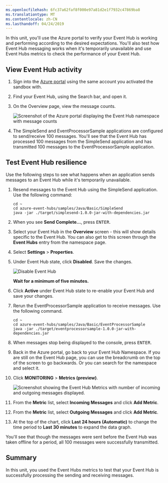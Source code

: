 ```yaml
---
ms.openlocfilehash: 6fc37a62faf8f000e97a81d2e1f7932c47869ba8
ms.translationtype: MT
ms.contentlocale: zh-CN
ms.lasthandoff: 04/24/2019
---
```

In this unit, you'll use the Azure portal to verify your Event Hub is working and performing according to the desired expectations. You'll also test how Event Hub messaging works when it's temporarily unavailable and use Event Hubs metrics to check the performance of your Event Hub.

## <a name="view-event-hub-activity"></a>View Event Hub activity

1. Sign into the [Azure portal](https://portal.azure.com/learn.docs.microsoft.com?azure-portal=true) using the same account you activated the sandbox with.

1. Find your Event Hub, using the Search bar, and open it.

1. On the Overview page, view the message counts.

    ![Screenshot of the Azure portal displaying the Event Hub namespace with message counts](../media/6-view-messages.png)

1. The SimpleSend and EventProcessorSample applications are configured to send/receive 100 messages. You'll see that the Event Hub has processed 100 messages from the SimpleSend application and has transmitted 100 messages to the EventProcessorSample application.

## <a name="test-event-hub-resilience"></a>Test Event Hub resilience

Use the following steps to see what happens when an application sends messages to an Event Hub while it's temporarily unavailable.

1. Resend messages to the Event Hub using the SimpleSend application. Use the following command:

    ```azurecli
    cd ~
    cd azure-event-hubs/samples/Java/Basic/SimpleSend
    java -jar ./target/simplesend-1.0.0-jar-with-dependencies.jar
    ```

1. When you see **Send Complete...**, press <kbd>ENTER</kbd>.

1. Select your Event Hub in the **Overview** screen - this will show details specific to the Event Hub. You can also get to this screen through the **Event Hubs** entry from the namespace page.

1. Select **Settings** > **Properties**.

1. Under Event Hub state, click **Disabled**. Save the changes.

    ![Disable Event Hub](../media/7-disable-event-hub.png)

    **Wait for a minimum of five minutes.**

1. Click **Active** under Event Hub state to re-enable your Event Hub and save your changes.

1. Rerun the EventProcessorSample application to receive messages. Use the following command.

    ```azurecli
    cd ~
    cd azure-event-hubs/samples/Java/Basic/EventProcessorSample
    java -jar ./target/eventprocessorsample-1.0.0-jar-with-dependencies.jar
    ```

1. When messages stop being displayed to the console, press <kbd>ENTER</kbd>.

1. Back in the Azure portal, go back to your Event Hub Namespace. If you are still on the Event Hub page, you can use the breadcrumb on the top of the screen to go backwards. Or you can search for the namespace and select it.

1. Click **MONITORING** > **Metrics (preview)**.

    ![Screenshot showing the Event Hub Metrics with number of incoming and outgoing messages displayed.](../media/7-event-hub-metrics.png)

1. From the **Metric** list, select **Incoming Messages** and click **Add Metric**.

1. From the **Metric** list, select **Outgoing Messages** and click **Add Metric**.

1. At the top of the chart, click **Last 24 hours (Automatic)** to change the time period to **Last 30 minutes** to expand the data graph.

You'll see that though the messages were sent before the Event Hub was taken offline for a period, all 100 messages were successfully transmitted.

## <a name="summary"></a>Summary

In this unit, you used the Event Hubs metrics to test that your Event Hub is successfully processing the sending and receiving messages.
